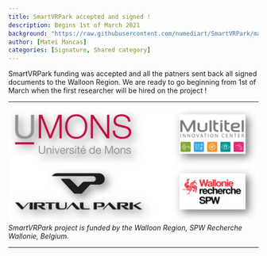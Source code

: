 ```yaml
---
title: SmartVRPark accepted and signed !
description: Begins 1st of March 2021
background: "https://raw.githubusercontent.com/numediart/SmartVRPark/main/assets/img/smartvr_signature.jpg?ixlib=rb-1.2.1&ixid=eyJhcHBfaWQiOjEyMDd9&auto=format&fit=crop&w=1200&q=80"
author: [Matei Mancas]
categories: [Signature, Shared category]
---
```


SmartVRPark funding was accepted and all the patners sent back all signed documents to the Walloon Region. We are ready to go beginning from 1st of March when the first researcher will be hired on the project !

---

![Project partners](https://raw.githubusercontent.com/numediart/SmartVRPark/main/assets/img/smartvr_partners.jpg)
_SmartVRPark project is funded by the Walloon Region, SPW Recherche Wallonie, Belgium._

---
